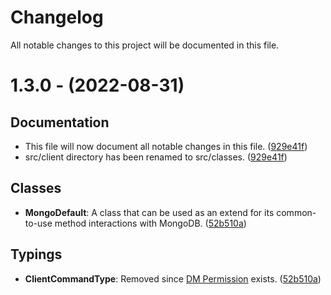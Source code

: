 # Changelog

All notable changes to this project will be documented in this file.

# 1.3.0 - (2022-08-31)

## Documentation
- This file will now document all notable changes in this file. ([929e41f](https://github.com/callmeglenn/glenncord/commit/929e41faeaf5853431af5a6b85b9305f55716c2d))
- src/client directory has been renamed to src/classes. ([929e41f](https://github.com/callmeglenn/glenncord/commit/929e41faeaf5853431af5a6b85b9305f55716c2d))

## Classes

- **MongoDefault**: A class that can be used as an extend for its common-to-use method interactions with MongoDB. ([52b510a](https://github.com/callmeglenn/glenncord/commit/52b510a800a549d6133f1bac883d434be949b311))

## Typings

- **ClientCommandType**: Removed since [DM Permission](https://discord.js.org/#/docs/builders/main/class/SlashCommandBuilder?scrollTo=setDMPermission) exists. ([52b510a](https://github.com/callmeglenn/glenncord/commit/52b510a800a549d6133f1bac883d434be949b311))

